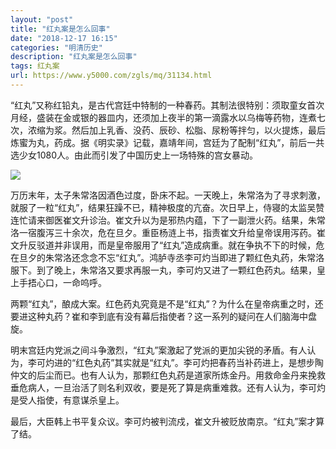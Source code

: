 ```yaml
---
layout: "post"
title: "红丸案是怎么回事"
date: "2018-12-17 16:15"
categories: "明清历史"
description: "红丸案是怎么回事"
tags: 红丸案
url: https://www.y5000.com/zgls/mq/31134.html
---
```






“红丸”又称红铅丸，是古代宫廷中特制的一种春药。其制法很特别：须取童女首次月经，盛装在金或银的器皿内，还须加上夜半的第一滴露水以乌梅等药物，连煮七次，浓缩为浆。然后加上乳香、没药、辰砂、松脂、尿粉等拌匀，以火提炼，最后炼蜜为丸，药成。据《明实录》记载，嘉靖年间，宫廷为了配制“红丸”，前后一共选少女1080人。由此而引发了中国历史上一场特殊的宫女暴动。

![](https://img.y5000.com/uploads/allimg/180628/8-1P62Q335463W.jpg)

万历末年，太子朱常洛因酒色过度，卧床不起。一天晚上，朱常洛为了寻求刺激，就服了一粒“红丸”，结果狂躁不已，精神极度的亢奋。次日早上，侍寝的太监吴赞连忙请来御医崔文升诊治。崔文升以为是邪热内蕴，下了一副泄火药。结果，朱常洛一宿腹泻三十余次，危在旦夕。重臣杨涟上书，指责崔文升给皇帝误用泻药。崔文升反驳道并非误用，而是皇帝服用了“红丸”造成病重。就在争执不下的时候，危在旦夕的朱常洛还念念不忘“红丸”。鸿胪寺丞李可灼当即进了颗红色丸药，朱常洛服下。到了晚上，朱常洛又要求再服一丸，李可灼又进了一颗红色药丸。结果，皇上手捂心口，一命呜呼。

两颗“红丸”，酿成大案。红色药丸究竟是不是“红丸”？为什么在皇帝病重之时，还要进这种丸药？崔和李到底有没有幕后指使者？这一系列的疑问在人们脑海中盘旋。

明末宫廷内党派之间斗争激烈，“红丸”案激起了党派的更加尖锐的矛盾。有人认为，李可灼进的“红色丸药”其实就是“红丸”。李可灼把春药当补药进上，是想步陶仲文的后尘而已。也有人认为，那颗红色丸药是道家所炼金丹。用救命金丹来挽救垂危病人，一旦治活了则名利双收，要是死了算是病重难救。还有人认为，李可灼是受人指使，有意谋杀皇上。

最后，大臣韩上书平复众议。李可灼被判流戍，崔文升被贬放南京。“红丸”案才算了结。
